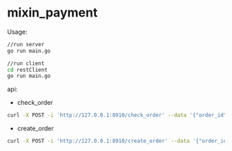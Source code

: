 # mixin_payment
Usage:
```bash
//run server
go run main.go

//run client
cd restClient
go run main.go
```

api:
- check_order
```bash
curl -X POST -i 'http://127.0.0.1:8910/check_order' --data '{"order_id":"1211321"}'
```

- create_order
```bash
curl -X POST -i 'http://127.0.0.1:8910/create_order' --data '{"order_id":"1211322","asset_uuid":"6cfe566e-4aad-470b-8c9a-2fd35b49c68d","amount":"1","call_back":""}'
```
